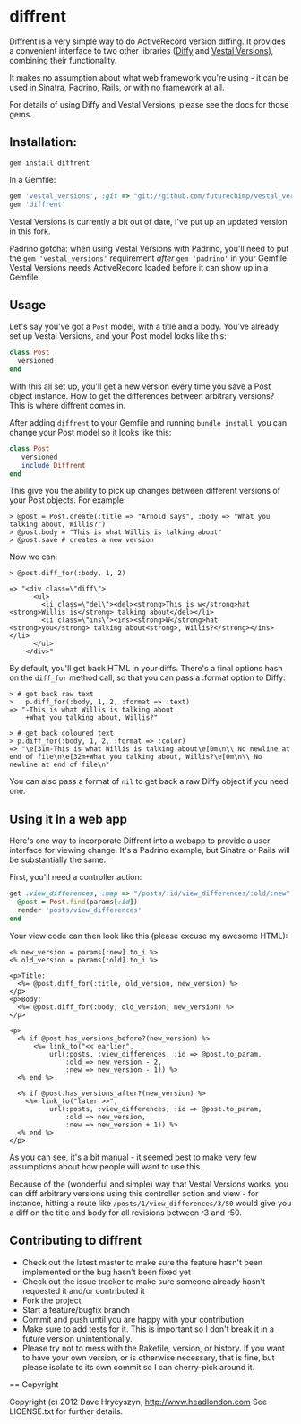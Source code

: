 diffrent
========

Diffrent is a very simple way to do ActiveRecord version diffing. It provides
a convenient interface to two other libraries 
([Diffy](https://github.com/samg/diffy) and [Vestal Versions](https://github.com/laserlemon/vestal_versions)), combining their functionality. 

It makes no assumption about what web framework you're using - it can be used in
Sinatra, Padrino, Rails, or with no framework at all. 

For details of using Diffy and Vestal Versions, please see the docs for those
gems.

Installation:
-------------

```
gem install diffrent
```

In a Gemfile:

```ruby 
gem 'vestal_versions', :git => "git://github.com/futurechimp/vestal_versions.git"
gem 'diffrent'
```
Vestal Versions is currently a bit out of date, I've put up an updated version
in this fork. 

Padrino gotcha: when using Vestal Versions with Padrino, you'll need to put the
`gem 'vestal_versions'` requirement *after* `gem 'padrino'` in your Gemfile.
Vestal Versions needs ActiveRecord loaded before it can show up in a Gemfile. 


Usage
-----

Let's say you've got a `Post` model, with a title and a body. You've already
set up Vestal Versions, and
your Post model looks like this:

```ruby
class Post
  versioned
end
```

With this all set up, you'll get a new version every time you save a Post object
instance. How to get the differences between arbitrary versions? This is where
diffrent comes in. 

After adding `diffrent` to your Gemfile and running `bundle install`, you can 
change your Post model so it looks like this:

```ruby
class Post
   versioned
   include Diffrent
end
```

This give you the ability to pick up changes between different versions of your
Post objects. For example:

    > @post = Post.create(:title => "Arnold says", :body => "What you talking about, Willis?")
    > @post.body = "This is what Willis is talking about"
    > @post.save # creates a new version

Now we can:

    > @post.diff_for(:body, 1, 2)

    => "<div class=\"diff\">
          <ul>
            <li class=\"del\"><del><strong>This is w</strong>hat <strong>Willis is</strong> talking about</del></li>
            <li class=\"ins\"><ins><strong>W</strong>hat <strong>you</strong> talking about<strong>, Willis?</strong></ins></li>
          </ul>
        </div>"

By default, you'll get back HTML in your diffs. There's a final options hash 
on the `diff_for` method call, so that you can pass a :format option to Diffy:

    > # get back raw text
    >   p.diff_for(:body, 1, 2, :format => :text)
    => "-This is what Willis is talking about
        +What you talking about, Willis?" 

    > # get back coloured text
    > p.diff_for(:body, 1, 2, :format => :color)
    => "\e[31m-This is what Willis is talking about\e[0m\n\\ No newline at end of file\n\e[32m+What you talking about, Willis?\e[0m\n\\ No newline at end of file\n" 

You can also pass a format of `nil` to get back a raw Diffy object if you need one.


Using it in a web app
---------------------

Here's one way to incorporate Diffrent into a webapp to provide a user interface
for viewing change. It's a Padrino example, but Sinatra or Rails will be 
substantially the same.

First, you'll need a controller action:

```ruby
get :view_differences, :map => "/posts/:id/view_differences/:old/:new" do
  @post = Post.find(params[:id])
  render 'posts/view_differences'
end
```

Your view code can then look like this (please excuse my awesome HTML):

```erb
<% new_version = params[:new].to_i %>
<% old_version = params[:old].to_i %>

<p>Title:
  <%= @post.diff_for(:title, old_version, new_version) %>
</p>
<p>Body:
  <%= @post.diff_for(:body, old_version, new_version) %>
</p>

<p>
  <% if @post.has_versions_before?(new_version) %>
      <%= link_to("<< earlier", 
          url(:posts, :view_differences, :id => @post.to_param, 
              :old => new_version - 2,
              :new => new_version - 1)) %>
  <% end %>

  <% if @post.has_versions_after?(new_version) %>
    <%= link_to("later >>", 
          url(:posts, :view_differences, :id => @post.to_param, 
              :old => new_version,
              :new => new_version + 1)) %>
  <% end %>
</p>
```

As you can see, it's a bit manual - it seemed best to make very few assumptions
about how people will want to use this. 

Because of the (wonderful and simple) way that Vestal Versions works, you can 
diff arbitrary versions using this controller action and view - for instance, 
hitting a route like `/posts/1/view_differences/3/50` would give you a diff
on the title and body for all revisions between r3 and r50. 


Contributing to diffrent
------------------------

* Check out the latest master to make sure the feature hasn't been implemented or the bug hasn't been fixed yet
* Check out the issue tracker to make sure someone already hasn't requested it and/or contributed it
* Fork the project
* Start a feature/bugfix branch
* Commit and push until you are happy with your contribution
* Make sure to add tests for it. This is important so I don't break it in a future version unintentionally.
* Please try not to mess with the Rakefile, version, or history. If you want to have your own version, or is otherwise necessary, that is fine, but please isolate to its own commit so I can cherry-pick around it.

== Copyright

Copyright (c) 2012 Dave Hrycyszyn, http://www.headlondon.com
See LICENSE.txt for further details.

